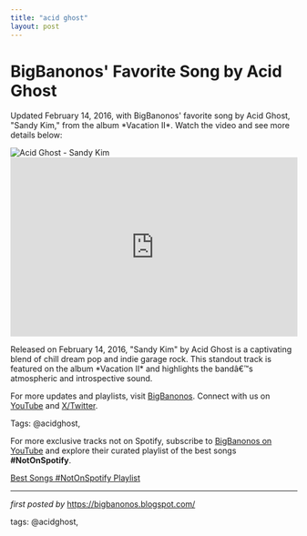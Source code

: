 ```yaml
---
title: "acid ghost"
layout: post
---
```

<!-- Post Title -->
<h1 >BigBanonos' Favorite Song by Acid Ghost</h1> <!-- Introductory Text -->
<p >Updated February 14, 2016, with BigBanonos' favorite song by Acid Ghost, "Sandy Kim," from the album *Vacation II*. Watch the video and see more details below:</p> <!-- Featured Image -->
<div > <img src="https://lastfm.freetls.fastly.net/i/u/ar0/62f4c7b598647138af66452a7f7951e4.jpg" alt="Acid Ghost - Sandy Kim" />
</div> <!-- YouTube Video Embed -->
<div > <iframe width="100%" height="315" src="https://www.youtube.com/embed/dFptLKshuuA" title="Acid Ghost - Sandy Kim" frameborder="0" allow="accelerometer; autoplay; clipboard-write; encrypted-media; gyroscope; picture-in-picture; web-share" referrerpolicy="strict-origin-when-cross-origin" allowfullscreen></iframe>
</div> <!-- Song Information -->
<div > <p>Released on February 14, 2016, "Sandy Kim" by Acid Ghost is a captivating blend of chill dream pop and indie garage rock. This standout track is featured on the album *Vacation II* and highlights the bandâ€™s atmospheric and introspective sound.</p>
</div> <!-- Footer Links -->
<div > <p>For more updates and playlists, visit <a href="https://bigbanonos.blogspot.com/" target="_blank">BigBanonos</a>. Connect with us on <a href="https://www.youtube.com/@BigBanonos" target="_blank">YouTube</a> and <a href="https://x.com/bigbanonos" target="_blank">X/Twitter</a>.</p>
</div> <!-- Tags -->
<p >Tags: @acidghost,</p>


<!--Subscribe and Playlist Links-->
<div>
    <p>For more exclusive tracks not on Spotify, subscribe to <a href="https://www.youtube.com/@BigBanonos" target="_blank">BigBanonos on YouTube</a> and explore their curated playlist of the best songs <strong>#NotOnSpotify</strong>.</p>
    <p><a href="https://www.youtube.com/playlist?list=PLtuNtuTatqI0kFahUCbtbfenC_ET5O_tr" target="_blank">Best Songs #NotOnSpotify Playlist<br /></a></p></div>

<hr />

<p><em>first posted by</em> <a href="https://bigbanonos.blogspot.com/" rel="noopener" target="_new">https://bigbanonos.blogspot.com/</a></p>

<p>tags: @acidghost,</p>
